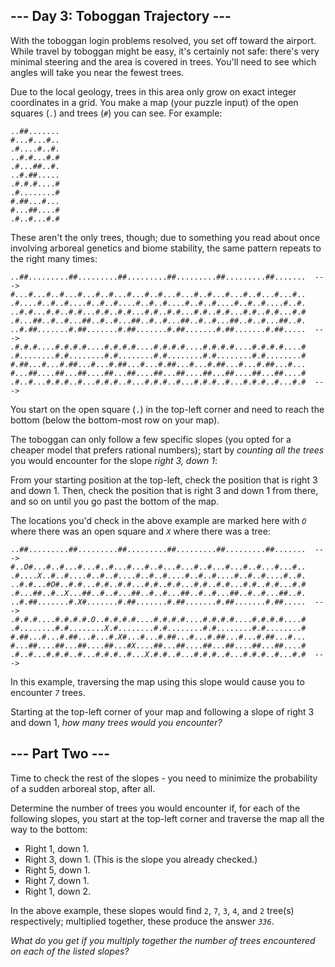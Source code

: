 <h2>--- Day 3: Toboggan Trajectory ---</h2><p>With the toboggan login problems resolved, you set off toward the airport. While travel by toboggan might be easy, it's certainly not safe: there's <span title="It looks like the toboggan steering system even runs on Intcode! Good thing you don't have to modify it.">very minimal steering</span> and the area is covered in trees. You'll need to see which angles will take you near the fewest trees.</p><p>Due to the local geology, trees in this area only grow on exact integer coordinates in a grid. You make a map (your puzzle input) of the open squares (<code>.</code>) and trees (<code>#</code>) you can see. For example:</p><pre><code>..##.......
#...#...#..
.#....#..#.
..#.#...#.#
.#...##..#.
..#.##.....
.#.#.#....#
.#........#
#.##...#...
#...##....#
.#..#...#.#
</code></pre><p>These aren't the only trees, though; due to something you read about once involving arboreal genetics and biome stability, the same pattern repeats to the right many times:</p><pre><code><em>..##.......</em>..##.........##.........##.........##.........##.......  ---&gt;
<em>#...#...#..</em>#...#...#..#...#...#..#...#...#..#...#...#..#...#...#..
<em>.#....#..#.</em>.#....#..#..#....#..#..#....#..#..#....#..#..#....#..#.
<em>..#.#...#.#</em>..#.#...#.#..#.#...#.#..#.#...#.#..#.#...#.#..#.#...#.#
<em>.#...##..#.</em>.#...##..#..#...##..#..#...##..#..#...##..#..#...##..#.
<em>..#.##.....</em>..#.##.......#.##.......#.##.......#.##.......#.##.....  ---&gt;
<em>.#.#.#....#</em>.#.#.#....#.#.#.#....#.#.#.#....#.#.#.#....#.#.#.#....#
<em>.#........#</em>.#........#.#........#.#........#.#........#.#........#
<em>#.##...#...</em>#.##...#...#.##...#...#.##...#...#.##...#...#.##...#...
<em>#...##....#</em>#...##....##...##....##...##....##...##....##...##....#
<em>.#..#...#.#</em>.#..#...#.#.#..#...#.#.#..#...#.#.#..#...#.#.#..#...#.#  ---&gt;
</code></pre><p>You start on the open square (<code>.</code>) in the top-left corner and need to reach the bottom (below the bottom-most row on your map).</p><p>The toboggan can only follow a few specific slopes (you opted for a cheaper model that prefers rational numbers); start by <em>counting all the trees</em> you would encounter for the slope <em>right 3, down 1</em>:</p><p>From your starting position at the top-left, check the position that is right 3 and down 1. Then, check the position that is right 3 and down 1 from there, and so on until you go past the bottom of the map.</p><p>The locations you'd check in the above example are marked here with <code><em>O</em></code> where there was an open square and <code><em>X</em></code> where there was a tree:</p><pre><code>..##.........##.........##.........##.........##.........##.......  ---&gt;
#..<em>O</em>#...#..#...#...#..#...#...#..#...#...#..#...#...#..#...#...#..
.#....<em>X</em>..#..#....#..#..#....#..#..#....#..#..#....#..#..#....#..#.
..#.#...#<em>O</em>#..#.#...#.#..#.#...#.#..#.#...#.#..#.#...#.#..#.#...#.#
.#...##..#..<em>X</em>...##..#..#...##..#..#...##..#..#...##..#..#...##..#.
..#.##.......#.<em>X</em>#.......#.##.......#.##.......#.##.......#.##.....  ---&gt;
.#.#.#....#.#.#.#.<em>O</em>..#.#.#.#....#.#.#.#....#.#.#.#....#.#.#.#....#
.#........#.#........<em>X</em>.#........#.#........#.#........#.#........#
#.##...#...#.##...#...#.<em>X</em>#...#...#.##...#...#.##...#...#.##...#...
#...##....##...##....##...#<em>X</em>....##...##....##...##....##...##....#
.#..#...#.#.#..#...#.#.#..#...<em>X</em>.#.#..#...#.#.#..#...#.#.#..#...#.#  ---&gt;
</code></pre><p>In this example, traversing the map using this slope would cause you to encounter <code><em>7</em></code> trees.</p><p>Starting at the top-left corner of your map and following a slope of right 3 and down 1, <em>how many trees would you encounter?</em></p><h2 id="part2">--- Part Two ---</h2><p>Time to check the rest of the slopes - you need to minimize the probability of a sudden arboreal stop, after all.</p><p>Determine the number of trees you would encounter if, for each of the following slopes, you start at the top-left corner and traverse the map all the way to the bottom:</p><ul>
<li>Right 1, down 1.</li>
<li>Right 3, down 1. (This is the slope you already checked.)</li>
<li>Right 5, down 1.</li>
<li>Right 7, down 1.</li>
<li>Right 1, down 2.</li>
</ul><p>In the above example, these slopes would find <code>2</code>, <code>7</code>, <code>3</code>, <code>4</code>, and <code>2</code> tree(s) respectively; multiplied together, these produce the answer <code><em>336</em></code>.</p><p><em>What do you get if you multiply together the number of trees encountered on each of the listed slopes?</em></p>